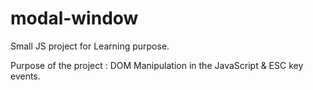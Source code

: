 # modal-window

Small JS project for Learning purpose.

Purpose of the project : DOM Manipulation in the JavaScript & ESC key events.
